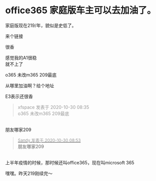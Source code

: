 # office365 家庭版车主可以去加油了。


家庭版现在219/年，貌似是史低了。

来个链接<img src="static/image/smiley/default/lol.gif" smilieid="12" border="0" alt="" />

很香<img id="aimg_Rzz64" onclick="zoom(this, this.src, 0, 0, 0)" class="zoom" src="https://cdn.jsdelivr.net/gh/hishis/forum-master/public/images/patch.gif" onmouseover="img_onmouseoverfunc(this)" onload="thumbImg(this)" border="0" alt="" />

感觉我的A1很稳<br />
就不上了

o365 未改m365 209最底

从哪里加油啊？给个地址

E3表示还很香<img src="static/image/smiley/yct/008.gif" smilieid="39" border="0" alt="" /><img id="aimg_b9Ei9" onclick="zoom(this, this.src, 0, 0, 0)" class="zoom" src="https://cdn.jsdelivr.net/gh/hishis/forum-master/public/images/patch.gif" onmouseover="img_onmouseoverfunc(this)" onload="thumbImg(this)" border="0" alt="" />

<div class="quote"><blockquote><font color="#999999">xfspace 发表于 2020-10-30 08:35</font><br />
<font color="#999999">o365 未改m365 209最底</font></blockquote></div><br />
朋友哪家209

<div class="quote"><blockquote><font size="2"><a href="https://www.hostloc.com/forum.php?mod=redirect&amp;goto=findpost&amp;pid=9373435&amp;ptid=760093" target="_blank"><font color="#999999">Sandy 发表于 2020-10-30 08:53</font></a></font><br />
朋友哪家209</blockquote></div><br />
上半年疫情的时候，那时候还叫office365，现在叫microsoft 365

嘿嘿。昨天219刚续完～
